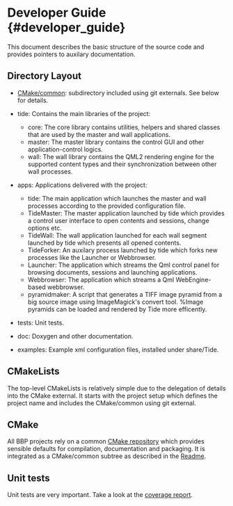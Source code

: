 Developer Guide {#developer_guide}
============

This document describes the basic structure of the source code and provides
pointers to auxilary documentation.

## Directory Layout

* [CMake/common](https://github.com/Eyescale/CMake#readme): subdirectory
  included using git externals. See below for details.
* tide: Contains the main libraries of the project:
  * core: The core library contains utilities, helpers and shared classes that
          are used by the master and wall applications.
  * master: The master library contains the control GUI and other
            application-control logics.
  * wall: The wall library contains the QML2 rendering engine for the supported
          content types and their synchronization between other wall processes.
* apps: Applications delivered with the project:
  * tide: The main application which launches the master and wall processes
          according to the provided configuration file.
  * TideMaster: The master application launched by tide which provides a control
                user interface to open contents and sessions, change options etc.
  * TideWall: The wall application launched for each wall segment launched by
              tide which presents all opened contents.
  * TideForker: An auxilary process launched by tide which forks new processes
                like the Launcher or Webbrowser.
  * Launcher: The application which streams the Qml control panel for browsing
              documents, sessions and launching applications.
  * Webbrowser: The application which streams a Qml WebEngine-based webbrowser.
  * pyramidmaker: A script that generates a TIFF image pyramid from a big
                  source image using ImageMagick's convert tool. %Image pyramids
                  can be loaded and rendered by Tide more efficently.

* tests: Unit tests.
* doc: Doxygen and other documentation.
* examples: Example xml configuration files, installed under share/Tide.

## CMakeLists

The top-level CMakeLists is relatively simple due to the delegation of
details into the CMake external. It starts with the project setup which
defines the project name and includes the CMake/common using git external.

## CMake

All BBP projects rely on a common
[CMake repository](https://github.com/Eyescale/CMake) which provides
sensible defaults for compilation, documentation and packaging. It is
integrated as a CMake/common subtree as described in the
[Readme](https://github.com/Eyescale/CMake#readme).

## Unit tests

Unit tests are very important. Take a look at the
[coverage report](CoverageReport/index.html).
